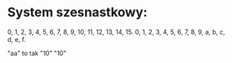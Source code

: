 # System szesnastkowy: #
0, 1, 2, 3, 4, 5, 6, 7, 8, 9, 10, 11, 12, 13, 14, 15.
0, 1, 2, 3, 4, 5, 6, 7, 8, 9,  a,  b,  c,  d,  e,  f.

"aa" to tak "10" "10" 